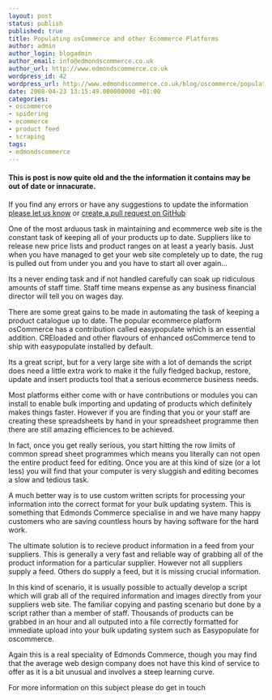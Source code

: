 ```yaml
---
layout: post
status: publish
published: true
title: Populating osCommerce and other Ecommerce Platforms
author: admin
author_login: blogadmin
author_email: info@edmondscommerce.co.uk
author_url: http://www.edmondscommerce.co.uk
wordpress_id: 42
wordpress_url: http://www.edmondscommerce.co.uk/blog/oscommerce/populating-oscommerce-and-other-ecommerce-platforms/
date: 2008-04-23 13:15:49.000000000 +01:00
categories:
- oscommerce
- spidering
- ecommerce
- product feed
- scraping
tags:
- edmondscommerce
---
```

<div class="oldpost"><h4>This is post is now quite old and the the information it contains may be out of date or innacurate.</h4>
<p>
If you find any errors or have any suggestions to update the information <a href="http://edmondscommerce.github.io/contact-us/index.html">please let us know</a>
or <a href="https://github.com/edmondscommerce/edmondscommerce.github.io">create a pull request on GitHub</a>
</p>
</div>
One of the most arduous task in maintaining and ecommerce web site is the constant task of keeping all of your products up to date. Suppliers like to release new price lists and product ranges on at least a yearly basis. Just when you have managed to get your web site completely up to date, the rug is pulled out from under you and you have to start all over again...

Its a never ending task and if not handled carefully can soak up ridiculous amounts of staff time. Staff time means expense as any business financial director will tell you on wages day.

There are some great gains to be made in automating the task of keeping a product catalogue up to date. The popular ecommerce platform osCommerce has a contribution called easypopulate which is an essential addition. CREloaded and other flavours of enhanced osCommerce tend to ship with easypopulate installed by default.

Its a great script, but for a very large site with a lot of demands the script does need a little extra work to make it the fully fledged backup, restore, update and insert products tool that a serious ecommerce business needs.

Most platforms either come with or have contributions or modules you can install to enable bulk importing and updating of products which definitely makes things faster. However if you are finding that you or your staff are creating these spreadsheets by hand in your spreadsheet programme then there are still amazing efficiences to be achieved.

In fact, once you get really serious, you start hitting the row limits of common spread sheet programmes which means you literally can not open the entire product feed for editing. Once you are at this kind of size (or a lot less) you will find that your computer is very sluggish and editing becomes a slow and tedious task.

A much better way is to use custom written scripts for processing your information into the correct format for your bulk updating system. This is something that Edmonds Commerce specialise in and we have many happy customers who are saving countless hours by having software for the hard work.

The ultimate solution is to recieve product information in a feed from your suppliers. This is generally a very fast and reliable way of grabbing all of the product information for a particular supplier. However not all suppliers supply a feed. Others do supply a feed, but it is missing crucial information.

In this kind of scenario, it is usually possible to actually develop a script which will grab all of the required information and images directly from your suppliers web site. The familiar copying and pasting scenario but done by a script rather than a member of staff. Thousands of products can be grabbed in an hour and all outputed into a file correctly formatted for immediate upload into your bulk updating system such as Easypopulate for oscommerce.

Again this is a real speciality of Edmonds Commerce, though you may find that the average web design company does not have this kind of service to offer as it is a bit unusual and involves a steep learning curve.

For more information on this subject please do get in touch
